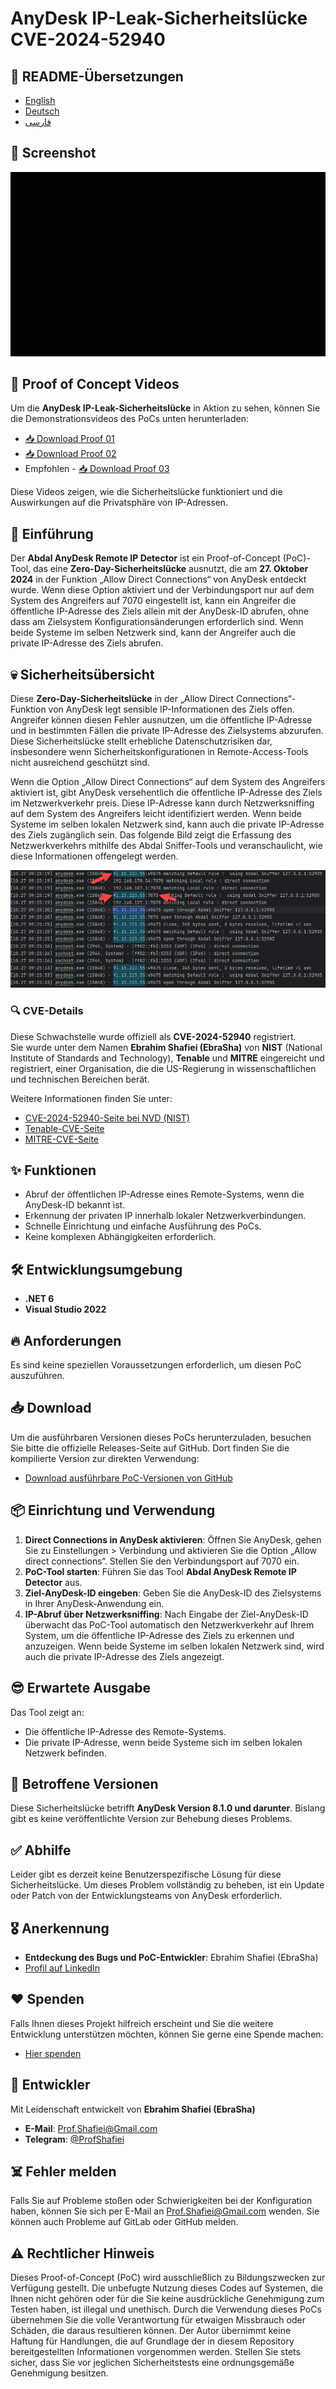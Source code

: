 # AnyDesk IP-Leak-Sicherheitslücke CVE-2024-52940


## 🎤 README-Übersetzungen
- [English](README.md)
- [Deutsch](README.de.md)
- [فارسی](README.fa.md)

## 📸 Screenshot

 <p align="center"><img src="abdal-anydesk-remote-ip-detector-proof.gif?raw=true"></p>

## 🎥 Proof of Concept Videos

Um die **AnyDesk IP-Leak-Sicherheitslücke** in Aktion zu sehen, können Sie die Demonstrationsvideos des PoCs unten herunterladen:

- [📥 Download Proof 01](https://github.com/ebrasha/abdal-anydesk-remote-ip-detector/raw/main/abdal-anydesk-remote-ip-detector-proof.mp4)
- [📥 Download Proof 02](https://github.com/ebrasha/abdal-anydesk-remote-ip-detector/raw/main/abdal-anydesk-remote-ip-detector-proof-2.mp4)
- Empfohlen - [📥 Download Proof 03](https://github.com/ebrasha/abdal-anydesk-remote-ip-detector/raw/main/abdal-anydesk-remote-ip-detector-proof-3.mp4)

Diese Videos zeigen, wie die Sicherheitslücke funktioniert und die Auswirkungen auf die Privatsphäre von IP-Adressen.

## 💎 Einführung
Der **Abdal AnyDesk Remote IP Detector** ist ein Proof-of-Concept (PoC)-Tool, das eine **Zero-Day-Sicherheitslücke** ausnutzt, die am **27. Oktober 2024** in der Funktion „Allow Direct Connections“ von AnyDesk entdeckt wurde. Wenn diese Option aktiviert und der Verbindungsport nur auf dem System des Angreifers auf 7070 eingestellt ist, kann ein Angreifer die öffentliche IP-Adresse des Ziels allein mit der AnyDesk-ID abrufen, ohne dass am Zielsystem Konfigurationsänderungen erforderlich sind. Wenn beide Systeme im selben Netzwerk sind, kann der Angreifer auch die private IP-Adresse des Ziels abrufen.

## 💀 Sicherheitsübersicht
Diese **Zero-Day-Sicherheitslücke** in der „Allow Direct Connections“-Funktion von AnyDesk legt sensible IP-Informationen des Ziels offen. Angreifer können diesen Fehler ausnutzen, um die öffentliche IP-Adresse und in bestimmten Fällen die private IP-Adresse des Zielsystems abzurufen. Diese Sicherheitslücke stellt erhebliche Datenschutzrisiken dar, insbesondere wenn Sicherheitskonfigurationen in Remote-Access-Tools nicht ausreichend geschützt sind.

Wenn die Option „Allow Direct Connections“ auf dem System des Angreifers aktiviert ist, gibt AnyDesk versehentlich die öffentliche IP-Adresse des Ziels im Netzwerkverkehr preis. Diese IP-Adresse kann durch Netzwerksniffing auf dem System des Angreifers leicht identifiziert werden. Wenn beide Systeme im selben lokalen Netzwerk sind, kann auch die private IP-Adresse des Ziels zugänglich sein. Das folgende Bild zeigt die Erfassung des Netzwerkverkehrs mithilfe des Abdal Sniffer-Tools und veranschaulicht, wie diese Informationen offengelegt werden.

<p align="center"><img src="vulnerability-overview-01.png?raw=true"></p>

### 🔍 CVE-Details
Diese Schwachstelle wurde offiziell als **CVE-2024-52940** registriert.  
Sie wurde unter dem Namen **Ebrahim Shafiei (EbraSha)** von **NIST** (National Institute of Standards and Technology), **Tenable** und **MITRE** eingereicht und registriert, einer Organisation, die die US-Regierung in wissenschaftlichen und technischen Bereichen berät.

Weitere Informationen finden Sie unter:
- [CVE-2024-52940-Seite bei NVD (NIST)](https://nvd.nist.gov/vuln/detail/CVE-2024-52940)
- [Tenable-CVE-Seite](https://www.tenable.com/cve/CVE-2024-52940)
- [MITRE-CVE-Seite](https://cve.mitre.org/cgi-bin/cvename.cgi?name=CVE-2024-52940)


## ✨ Funktionen
* Abruf der öffentlichen IP-Adresse eines Remote-Systems, wenn die AnyDesk-ID bekannt ist.
* Erkennung der privaten IP innerhalb lokaler Netzwerkverbindungen.
* Schnelle Einrichtung und einfache Ausführung des PoCs.
* Keine komplexen Abhängigkeiten erforderlich.


## 🛠️ Entwicklungsumgebung
- **.NET 6**
- **Visual Studio 2022**


## 🔥 Anforderungen
Es sind keine speziellen Voraussetzungen erforderlich, um diesen PoC auszuführen.

## 📥 Download
Um die ausführbaren Versionen dieses PoCs herunterzuladen, besuchen Sie bitte die offizielle Releases-Seite auf GitHub. Dort finden Sie die kompilierte Version zur direkten Verwendung:

- [Download ausführbare PoC-Versionen von GitHub](https://github.com/ebrasha/abdal-anydesk-remote-ip-detector/releases)



## 📦 Einrichtung und Verwendung
1. **Direct Connections in AnyDesk aktivieren**: Öffnen Sie AnyDesk, gehen Sie zu Einstellungen > Verbindung und aktivieren Sie die Option „Allow direct connections“. Stellen Sie den Verbindungsport auf 7070 ein.
2. **PoC-Tool starten**: Führen Sie das Tool **Abdal AnyDesk Remote IP Detector** aus.
3. **Ziel-AnyDesk-ID eingeben**: Geben Sie die AnyDesk-ID des Zielsystems in Ihrer AnyDesk-Anwendung ein.
4. **IP-Abruf über Netzwerksniffing**: Nach Eingabe der Ziel-AnyDesk-ID überwacht das PoC-Tool automatisch den Netzwerkverkehr auf Ihrem System, um die öffentliche IP-Adresse des Ziels zu erkennen und anzuzeigen. Wenn beide Systeme im selben lokalen Netzwerk sind, wird auch die private IP-Adresse des Ziels angezeigt.


## 😎 Erwartete Ausgabe
Das Tool zeigt an:

* Die öffentliche IP-Adresse des Remote-Systems.
* Die private IP-Adresse, wenn beide Systeme sich im selben lokalen Netzwerk befinden.


## 🛑 Betroffene Versionen

Diese Sicherheitslücke betrifft **AnyDesk Version 8.1.0 und darunter**. Bislang gibt es keine veröffentlichte Version zur Behebung dieses Problems.


## ✅ Abhilfe
Leider gibt es derzeit keine Benutzerspezifische Lösung für diese Sicherheitslücke. Um dieses Problem vollständig zu beheben, ist ein Update oder Patch von der Entwicklungsteams von AnyDesk erforderlich.

## 🎖️ Anerkennung
- **Entdeckung des Bugs und PoC-Entwickler**: Ebrahim Shafiei (EbraSha)
- [Profil auf LinkedIn](https://www.linkedin.com/in/profshafiei/)


 
## ❤️ Spenden
Falls Ihnen dieses Projekt hilfreich erscheint und Sie die weitere Entwicklung unterstützen möchten, können Sie gerne eine Spende machen:
- [Hier spenden](https://ebrasha.com/abdal-donation)

## 🤵 Entwickler
Mit Leidenschaft entwickelt von **Ebrahim Shafiei (EbraSha)**
- **E-Mail**: Prof.Shafiei@Gmail.com
- **Telegram**: [@ProfShafiei](https://t.me/ProfShafiei)

## ☠️ Fehler melden
Falls Sie auf Probleme stoßen oder Schwierigkeiten bei der Konfiguration haben, können Sie sich per E-Mail an Prof.Shafiei@Gmail.com wenden. Sie können auch Probleme auf GitLab oder GitHub melden.

## ⚠️  Rechtlicher Hinweis
Dieses Proof-of-Concept (PoC) wird ausschließlich zu Bildungszwecken zur Verfügung gestellt. Die unbefugte Nutzung dieses Codes auf Systemen, die Ihnen nicht gehören oder für die Sie keine ausdrückliche Genehmigung zum Testen haben, ist illegal und unethisch. Durch die Verwendung dieses PoCs übernehmen Sie die volle Verantwortung für etwaigen Missbrauch oder Schäden, die daraus resultieren können. Der Autor übernimmt keine Haftung für Handlungen, die auf Grundlage der in diesem Repository bereitgestellten Informationen vorgenommen werden. Stellen Sie stets sicher, dass Sie vor jeglichen Sicherheitstests eine ordnungsgemäße Genehmigung besitzen.
